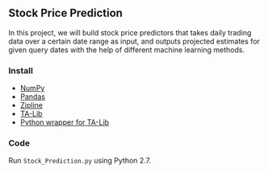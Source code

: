 ## Stock Price Prediction

In this project, we will build stock price predictors that takes daily trading data over a certain date range as input, and outputs projected estimates for given query dates with the help of different machine learning methods. 

### Install

* [NumPy](http://www.numpy.org)
* [Pandas](http://pandas.pydata.org)
* [Zipline](https://github.com/quantopian/zipline)
* [TA-Lib](http://ta-lib.org)
* [Python wrapper for TA-Lib](http://mrjbq7.github.io/ta-lib/)

### Code

Run `Stock_Prediction.py` using Python 2.7.
